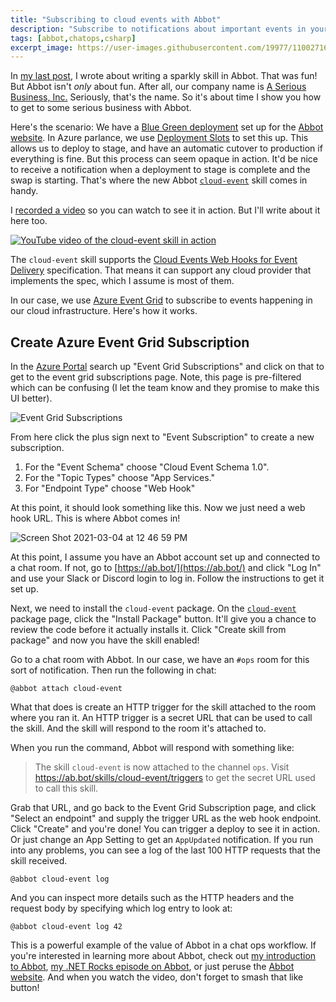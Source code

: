 ```yaml
---
title: "Subscribing to cloud events with Abbot"
description: "Subscribe to notifications about important events in your cloud infrastructure using Abbot in a few easy steps!"
tags: [abbot,chatops,csharp]
excerpt_image: https://user-images.githubusercontent.com/19977/110027163-7f009900-7ce6-11eb-8aba-5b1d96ef0b6d.png
---
```


In [my last post](https://haacked.com/archive/2021/02/19/writing-abbot-skill-in-csharp/), I wrote about writing a sparkly skill in Abbot. That was fun! But Abbot isn't _only_ about fun. After all, our company name is [A Serious Business, Inc.](https://aseriousbusiness.com/) Seriously, that's the name. So it's about time I show you how to get to some serious business with Abbot.

Here's the scenario: We have a [Blue Green deployment](https://martinfowler.com/bliki/BlueGreenDeployment.html) set up for the [Abbot website](https://martinfowler.com/bliki/BlueGreenDeployment.html). In Azure parlance, we use [Deployment Slots](https://docs.microsoft.com/en-us/azure/app-service/deploy-staging-slots) to set this up. This allows us to deploy to stage, and have an automatic cutover to production if everything is fine. But this process can seem opaque in action. It'd be nice to receive a notification when a deployment to stage is complete and the swap is starting. That's where the new Abbot [`cloud-event`](https://ab.bot/packages/aseriousbiz/cloud-event) skill comes in handy.

I [recorded a video](https://www.youtube.com/watch?v=nMKZFzVGutY) so you can watch to see it in action. But I'll write about it here too.

[![YouTube video of the cloud-event skill in action](https://user-images.githubusercontent.com/19977/110027163-7f009900-7ce6-11eb-8aba-5b1d96ef0b6d.png)](https://www.youtube.com/watch?v=nMKZFzVGutY)



The `cloud-event` skill supports the [Cloud Events Web Hooks for Event Delivery](https://github.com/cloudevents/spec/blob/v1.0.1/http-webhook.md) specification. That means it can support any cloud provider that implements the spec, which I assume is most of them.

In our case, we use [Azure Event Grid](https://docs.microsoft.com/en-us/azure/event-grid/overview) to subscribe to events happening in our cloud infrastructure. Here's how it works.

## Create Azure Event Grid Subscription

In the [Azure Portal](https://portal.azure.com/) search up "Event Grid Subscriptions" and click on that to get to the event grid subscriptions page. Note, this page is pre-filtered which can be confusing (I let the team know and they promise to make this UI better).

![Event Grid Subscriptions](https://user-images.githubusercontent.com/19977/110028278-e539eb80-7ce7-11eb-9e71-17c45702bfda.png)

From here click the plus sign next to "Event Subscription" to create a new subscription.

1. For the "Event Schema" choose "Cloud Event Schema 1.0".
2. For the "Topic Types" choose "App Services."
3. For "Endpoint Type" choose "Web Hook"

At this point, it should look something like this. Now we just need a web hook URL. This is where Abbot comes in!

![Screen Shot 2021-03-04 at 12 46 59 PM](https://user-images.githubusercontent.com/19977/110028281-e5d28200-7ce7-11eb-8037-e1d64d6a0483.png)

At this point, I assume you have an Abbot account set up and connected to a chat room. If not, go to [https://ab.bot/](https://ab.bot/) and click "Log In" and use your Slack or Discord login to log in. Follow the instructions to get it set up.

Next, we need to install the `cloud-event` package. On the [`cloud-event`](https://ab.bot/packages/aseriousbiz/cloud-event) package page, click the "Install Package" button. It'll give you a chance to review the code before it actually installs it. Click "Create skill from package" and now you have the skill enabled!

Go to a chat room with Abbot. In our case, we have an `#ops` room for this sort of notification. Then run the following in chat:

```
@abbot attach cloud-event
```

What that does is create an HTTP trigger for the skill attached to the room where you ran it. An HTTP trigger is a secret URL that can be used to call the skill. And the skill will respond to the room it's attached to.

When you run the command, Abbot will respond with something like:

> The skill `cloud-event` is now attached to the channel `ops`. Visit https://ab.bot/skills/cloud-event/triggers to get the secret URL used to call this skill.

Grab that URL, and go back to the Event Grid Subscription page, and click "Select an endpoint" and supply the trigger URL as the web hook endpoint. Click "Create" and you're done! You can trigger a deploy to see it in action. Or just change an App Setting to get an `AppUpdated` notification. If you run into any problems, you can see a log of the last 100 HTTP requests that the skill received.

```
@abbot cloud-event log
```

And you can inspect more details such as the HTTP headers and the request body by specifying which log entry to look at:

```
@abbot cloud-event log 42
```

This is a powerful example of the value of Abbot in a chat ops workflow. If you're interested in learning more about Abbot, check out [my introduction to Abbot](https://haacked.com/archive/2021/02/11/introducing-abbot/), [my .NET Rocks episode on Abbot](https://dotnetrocks.com/?show=1726), or just peruse the [Abbot website](https://ab.bot/). And when you watch the video, don't forget to smash that like button!
